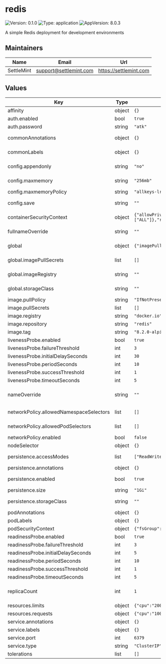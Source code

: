 # redis

![Version: 0.1.0](https://img.shields.io/badge/Version-0.1.0-informational?style=flat-square) ![Type: application](https://img.shields.io/badge/Type-application-informational?style=flat-square) ![AppVersion: 8.0.3](https://img.shields.io/badge/AppVersion-8.0.3-informational?style=flat-square)

A simple Redis deployment for development environments

## Maintainers

| Name | Email | Url |
| ---- | ------ | --- |
| SettleMint | <support@settlemint.com> | <https://settlemint.com> |

## Values

| Key | Type | Default | Description |
|-----|------|---------|-------------|
| affinity | object | `{}` | Affinity |
| auth.enabled | bool | `true` | Enable authentication |
| auth.password | string | `"atk"` | Redis password |
| commonAnnotations | object | `{}` | Annotations to add to all deployed objects |
| commonLabels | object | `{}` | Labels to add to all deployed objects |
| config.appendonly | string | `"no"` | Append only file (AOF persistence) |
| config.maxmemory | string | `"256mb"` | Maximum memory Redis can use |
| config.maxmemoryPolicy | string | `"allkeys-lru"` | Memory eviction policy |
| config.save | string | `""` | Save DB to disk (RDB persistence) |
| containerSecurityContext | object | `{"allowPrivilegeEscalation":false,"capabilities":{"drop":["ALL"]},"readOnlyRootFilesystem":false,"runAsNonRoot":true,"runAsUser":999}` | Container security context |
| fullnameOverride | string | `""` | String to fully override common.names.fullname |
| global | object | `{"imagePullSecrets":[],"imageRegistry":"","storageClass":""}` | Global Docker image registry |
| global.imagePullSecrets | list | `[]` | Global Docker registry secret names as an array |
| global.imageRegistry | string | `""` | Global Docker image registry |
| global.storageClass | string | `""` | Global StorageClass for Persistent Volume(s) |
| image.pullPolicy | string | `"IfNotPresent"` | Redis image pull policy |
| image.pullSecrets | list | `[]` | Redis image pull secrets |
| image.registry | string | `"docker.io"` | Redis image registry |
| image.repository | string | `"redis"` | Redis image repository |
| image.tag | string | `"8.2.0-alpine"` | Redis image tag |
| livenessProbe.enabled | bool | `true` | Enable liveness probe |
| livenessProbe.failureThreshold | int | `3` | Failure threshold |
| livenessProbe.initialDelaySeconds | int | `30` | Initial delay seconds |
| livenessProbe.periodSeconds | int | `10` | Period seconds |
| livenessProbe.successThreshold | int | `1` | Success threshold |
| livenessProbe.timeoutSeconds | int | `5` | Timeout seconds |
| nameOverride | string | `""` | String to partially override common.names.fullname |
| networkPolicy.allowedNamespaceSelectors | list | `[]` | Additional allowed namespace selectors |
| networkPolicy.allowedPodSelectors | list | `[]` | Additional allowed pod selectors |
| networkPolicy.enabled | bool | `false` | Enable network policies |
| nodeSelector | object | `{}` | Node selector |
| persistence.accessModes | list | `["ReadWriteOnce"]` | Access mode for the PVC |
| persistence.annotations | object | `{}` | Annotations for the PVC |
| persistence.enabled | bool | `true` | Enable persistence using PVC |
| persistence.size | string | `"1Gi"` | Size of the PVC |
| persistence.storageClass | string | `""` | Storage class for the PVC |
| podAnnotations | object | `{}` | Pod annotations |
| podLabels | object | `{}` | Pod labels |
| podSecurityContext | object | `{"fsGroup":999,"runAsNonRoot":true,"runAsUser":999}` | Pod security context |
| readinessProbe.enabled | bool | `true` | Enable readiness probe |
| readinessProbe.failureThreshold | int | `3` | Failure threshold |
| readinessProbe.initialDelaySeconds | int | `5` | Initial delay seconds |
| readinessProbe.periodSeconds | int | `10` | Period seconds |
| readinessProbe.successThreshold | int | `1` | Success threshold |
| readinessProbe.timeoutSeconds | int | `5` | Timeout seconds |
| replicaCount | int | `1` | Number of Redis replicas (should be 1 for development) |
| resources.limits | object | `{"cpu":"200m","memory":"256Mi"}` | Resource limits |
| resources.requests | object | `{"cpu":"100m","memory":"128Mi"}` | Resource requests |
| service.annotations | object | `{}` | Service annotations |
| service.labels | object | `{}` | Service labels |
| service.port | int | `6379` | Redis port |
| service.type | string | `"ClusterIP"` | Service type |
| tolerations | list | `[]` | Tolerations |
